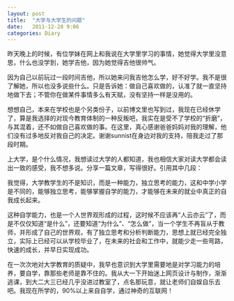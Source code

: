 ```yaml
---
layout: post
title:  "大学与大学生的问题"
date:   2011-12-28 9:06
categories: Diary
---
```


昨天晚上的时候，有位学妹在网上和我说在大学里学习的事情，她觉得大学里没意思，什么也没学到，她学吉他，因为她觉得吉他很帅气。

因为自己以前玩过一段时间吉他，所以她来问我吉他怎么学，好不好学。我不是很了解她，所以也没多说些什么。只是告诉她：做自己喜欢做的，认准了就一直坚持地做下去；不管你在做某件事情多么有天赋，没有坚持一样是没用的。

想想自己，本来在学校也是个另类份子，以前博文里也写到过，我现在已经休学了，算是我选择的对现今教育体制的一种反叛吧，我实在是受不了学校的“折磨”，与其混着，还不如做自己喜欢做的事。在这里，真心感谢爸爸妈妈对我的理解，他们没有过多地反对我自己的决定。谢谢sunnist在身边对我的支持，陪我走过了那段时期。

上大学，是个什么情况，我想读过大学的人都知道，我也相信大家对读大学都会读出一致的感受，我不想多说。分享一篇文章，写得很好。引用其中几段：

我觉得，大学教学生的不是知识，而是一种能力，独立思考的能力，这和中学小学是不同的，能够独立思考，能够掌握自学的能力，才能够在未来的就业中真正的自我成长起来。

这种自学能力，也是一个人世界观形成的过程，这时候不应该再“人云亦云”了，而是不仅仅知道“是什么”，还要知道“为什么”、“怎么做”，当一个学生不再盲从于教师，并形成了自己的世界观，有了独立思考和分析判断能力，思想上就已经完全独立，实际上已经可以从学校毕业了，在未来的社会和工作中，就能少走一些弯路，快速的成长，并早日实现成功。

在一次次地对大学教育的质疑中，我早也意识到大学里需要地是对学习能力的培养，要自学，靠那些老师是靠不住的。我从大一下开始迷上网页设计与制作，渐渐逃课，到大二大三已经几乎没进过教室了，点名那玩意，就让老师们自娱自乐去吧。我现在所学的，90%以上来自自学，通过神奇的互联网！
